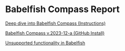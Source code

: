 # Babelfish Compass Report

[Deep dive into Babelfish Compass (Instructions)](https://aws.amazon.com/blogs/database/deep-dive-into-babelfish-compass/)    

[Babelfish Compass v.2023-12-a (GitHub Install)](https://github.com/babelfish-for-postgresql/babelfish_compass/releases/tag/v.2023-12-a)    

[Unsupported functionality in Babelfish](https://docs.aws.amazon.com/AmazonRDS/latest/AuroraUserGuide/babelfish-compatibility.tsql.limitations-unsupported.html)    
